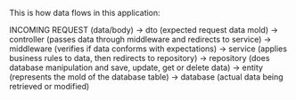 This is how data flows in this application:

INCOMING REQUEST (data/body)
-> dto (expected request data mold)
-> controller (passes data through middleware and redirects to service)
-> middleware (verifies if data conforms with expectations)
-> service (applies business rules to data, then redirects to repository)
-> repository (does database manipulation and save, update, get or delete data)
-> entity (represents the mold of the database table)
-> database (actual data being retrieved or modified)
